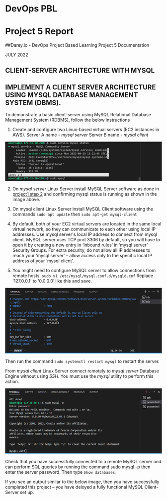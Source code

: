 



# DevOps PBL
# Project 5 Report

##Darey.io - DevOps Project Based Learning Project 5 Documentation

JULY 2022

## CLIENT-SERVER ARCHITECTURE WITH MYSQL








## IMPLEMENT A CLIENT SERVER ARCHITECTURE USING MYSQL DATABASE MANAGEMENT SYSTEM (DBMS).

To demonstrate a basic client-server using MySQL Relational Database Management System (RDBMS), follow the below instructions
1. Create and configure two Linux-based virtual servers (EC2 instances in AWS).
Server A name - *mysql server*
Server B name - *mysql client*

![Install mongodb](images/step5_1_install_sqlserver_checkstatus.png)

2. On *mysql server* Linux Server install MySQL Server software as done in [project1 step 2](https://github.com/samuelede/devops-pbl-projects/tree/main/project1#step-2--installing-mysql) and confirming mysql status is running as shown in the image above.

3. On mysql client Linux Server install MySQL Client software using the commands
 `sudo apt update` then `sudo apt-get mysql-client` 

4. By default, both of your EC2 virtual servers are located in the same local virtual network, so they can communicate to each other using local IP addresses. Use mysql server's local IP address to connect from mysql client. MySQL server uses TCP port 3306 by default, so you will have to open it by creating a new entry in ‘Inbound rules’ in ‘mysql server’ Security Groups. For extra security, do not allow all IP addresses to reach your ‘mysql server’ – allow access only to the specific local IP address of your ‘mysql client’.


5. You might need to configure MySQL server to allow connections from remote hosts.
`sudo vi /etc/mysql/mysql.conf.d/mysqld.cnf`
Replace ‘127.0.0.1’ to ‘0.0.0.0’ like this and save.

![Install mongodb](images/step5_2_edit_mysql_inbound_rules.png)

Then run the command `sudo systemctl restart mysql` to restart the server.

From *mysql client*  Linux Server connect remotely to *mysql server* Database Engine without using 
*SSH*. You must use the *mysql* utility to perform this action.

![edit mysql pass](images/step5_3_edit_mysql_server_password.png)

Check that you have successfully connected to a remote MySQL server and can perform SQL queries by running the command sudo mysql -p then enter the server password. Then type `Show databases;`

If you see an output similar to the below image, then you have successfully completed this project – you have deloyed a fully functional MySQL Client-Server set up.
